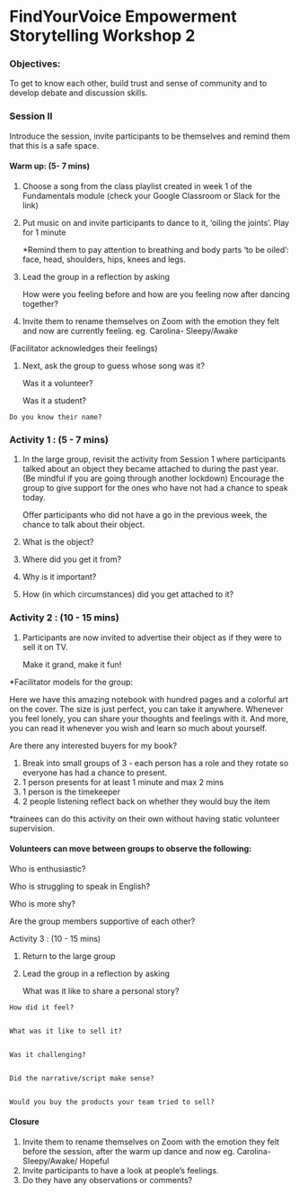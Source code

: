 # FindYourVoice Empowerment Storytelling Workshop 2

### Objectives:&#x20;

To get to know each other, build trust and sense of community and to develop debate and discussion skills.

### **Session II**

Introduce the session, invite participants to be themselves and remind them that this is a safe space.

#### Warm up: (5- 7 mins)

1. Choose a song from the class playlist created in week 1 of the Fundamentals module (check your Google Classroom or Slack for the link)&#x20;
2.  Put music on and invite participants to dance to it, ‘oiling the joints’. Play for 1 minute

    \*Remind them to pay attention to breathing and body parts ‘to be oiled’: face, head, shoulders, hips, knees and legs.
3.  Lead the group in a reflection by asking

    How were you feeling before and how are you feeling now after dancing together?
4. Invite them to rename themselves on Zoom with the emotion they felt and now are currently feeling. eg. Carolina- Sleepy/Awake

(Facilitator acknowledges their feelings)

1.  Next, ask the group to guess whose song was it? &#x20;

    Was it a volunteer?

    Was it a student?

```
Do you know their name?
```

### Activity 1 : (5 - 7 mins)

1.  In the large group, revisit the activity from Session 1 where participants  talked about an object they became attached to during the past year. (Be mindful if you are going through another lockdown) Encourage the group to give support for the ones who have not had a chance to speak today.

    Offer participants who did not have a go in the previous week, the chance to talk about their object.
2. What is the object?
3. Where did you get it from?&#x20;
4. Why is it important?&#x20;
5. How (in which circumstances) did you get attached to it? &#x20;

### Activity 2 : (10 - 15 mins)

1.  Participants are now invited to advertise their object as if they were to sell it on TV.

    Make it grand, make it fun!

\*Facilitator models for the group:

Here we have this amazing notebook with hundred pages and a colorful art on the cover. The size is just perfect, you can take it anywhere. Whenever you feel lonely, you can share your thoughts and feelings with it. And more, you can read it whenever you wish and learn so much about yourself.

Are there any interested buyers for my book?

1. Break into small groups of 3 - each person has a role and they rotate so everyone has had a chance to present. &#x20;
2. 1 person presents for at least 1 minute and max 2 mins
3. 1 person is the timekeeper&#x20;
4. 2 people listening reflect back on whether they would buy the item&#x20;

\*trainees can do this activity on their own without having static volunteer supervision.

#### Volunteers can move between groups to observe the following:

Who is enthusiastic?

Who is struggling to speak in English?

Who is more shy?

Are the group members supportive of each other?

Activity 3 : (10 - 15 mins)

1. Return to the large group
2.  Lead the group in a reflection by asking

    What was it like to share a personal story?

```
How did it feel? 


What was it like to sell it? 


Was it challenging? 


Did the narrative/script make sense? 


Would you buy the products your team tried to sell? 
```

#### Closure

1. Invite them to rename themselves on Zoom with the emotion they felt before the session, after the warm up dance and now  eg. Carolina- Sleepy/Awake/ Hopeful
2. Invite participants to have a look at people’s feelings.
3. Do they have any observations or comments?&#x20;
